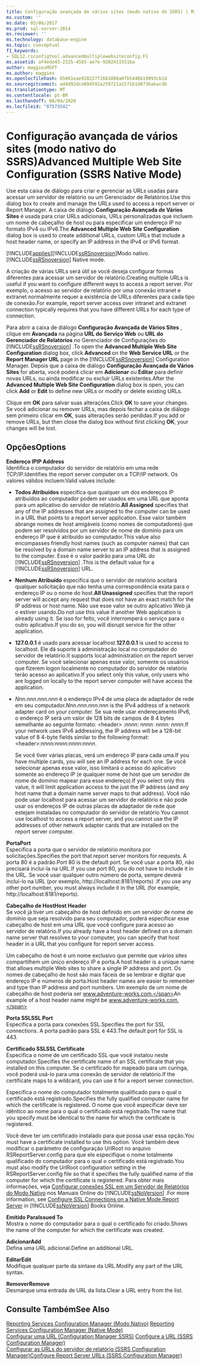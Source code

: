 ```yaml
---
title: Configuração avançada de vários sites (modo nativo do SSRS) | Microsoft Docs
ms.custom: ''
ms.date: 03/06/2017
ms.prod: sql-server-2014
ms.reviewer: ''
ms.technology: database-engine
ms.topic: conceptual
f1_keywords:
- SQL12.rsconfigtool.advancedmultiplewebsiteconfig.F1
ms.assetid: af4ede43-2225-45b5-ae7e-9202411551ba
author: maggiesMSFT
ms.author: maggies
ms.openlocfilehash: 65061eae928227f16b1088a0fb5448b19093cb1d
ms.sourcegitcommit: ad4d92dce894592a259721a1571b1d8736abacdb
ms.translationtype: MT
ms.contentlocale: pt-BR
ms.lasthandoff: 08/04/2020
ms.locfileid: "87573542"
---
```

# <a name="advanced-multiple-web-site-configuration-ssrs-native-mode"></a><span data-ttu-id="dff3c-102">Configuração avançada de vários sites (modo nativo do SSRS)</span><span class="sxs-lookup"><span data-stu-id="dff3c-102">Advanced Multiple Web Site Configuration (SSRS Native Mode)</span></span>
  <span data-ttu-id="dff3c-103">Use esta caixa de diálogo para criar e gerenciar as URLs usadas para acessar um servidor de relatório ou um Gerenciador de Relatórios.</span><span class="sxs-lookup"><span data-stu-id="dff3c-103">Use this dialog box to create and manage the URLs used to access a report server or Report Manager.</span></span> <span data-ttu-id="dff3c-104">A caixa de diálogo **Configuração Avançada de Vários Sites** é usada para criar URLs adicionais, URLs personalizadas que incluem um nome de cabeçalho de host ou para especificar um endereço IP no formato IPv4 ou IPv6.</span><span class="sxs-lookup"><span data-stu-id="dff3c-104">The **Advanced Multiple Web Site Configuration** dialog box is used to create additional URLs, custom URLs that include a host header name, or specify an IP address in the IPv4 or IPv6 format.</span></span>  
  
 [!INCLUDE[applies](../../includes/applies-md.md)]<span data-ttu-id="dff3c-105">[!INCLUDE[ssRSnoversion](../../includes/ssrsnoversion-md.md)]Modo nativo.</span><span class="sxs-lookup"><span data-stu-id="dff3c-105">[!INCLUDE[ssRSnoversion](../../includes/ssrsnoversion-md.md)] Native mode.</span></span>  
  
 <span data-ttu-id="dff3c-106">A criação de várias URLs será útil se você deseja configurar formas diferentes para acessar um servidor de relatório.</span><span class="sxs-lookup"><span data-stu-id="dff3c-106">Creating multiple URLs is useful if you want to configure different ways to access a report server.</span></span> <span data-ttu-id="dff3c-107">Por exemplo, o acesso ao servidor de relatório por uma conexão intranet e extranet normalmente requer a existência de URLs diferentes para cada tipo de conexão.</span><span class="sxs-lookup"><span data-stu-id="dff3c-107">For example, report server access over intranet and extranet connection typically requires that you have different URLs for each type of connection.</span></span>  
  
 <span data-ttu-id="dff3c-108">Para abrir a caixa de diálogo **Configuração Avançada de Vários Sites** , clique em **Avançada** na página **URL do Serviço Web** ou **URL do Gerenciador de Relatórios** no Gerenciador de Configurações do [!INCLUDE[ssRSnoversion](../../includes/ssrsnoversion-md.md)] .</span><span class="sxs-lookup"><span data-stu-id="dff3c-108">To open the **Advanced Multiple Web Site Configuration** dialog box, click **Advanced** on the **Web Service URL** or the **Report Manager URL** page in the [!INCLUDE[ssRSnoversion](../../includes/ssrsnoversion-md.md)] Configuration Manager.</span></span> <span data-ttu-id="dff3c-109">Depois que a caixa de diálogo **Configuração Avançada de Vários Sites** for aberta, você poderá clicar em **Adicionar** ou **Editar** para definir novas URLs, ou ainda modificar ou excluir URLs existentes.</span><span class="sxs-lookup"><span data-stu-id="dff3c-109">After the **Advanced Multiple Web Site Configuration** dialog box is open, you can click **Add** or **Edit** to define new URLs or modify or delete existing URLs.</span></span>  
  
 <span data-ttu-id="dff3c-110">Clique em **OK** para salvar suas alterações.</span><span class="sxs-lookup"><span data-stu-id="dff3c-110">Click **OK** to save your changes.</span></span> <span data-ttu-id="dff3c-111">Se você adicionar ou remover URLs, mas depois fechar a caixa de diálogo sem primeiro clicar em **OK**, suas alterações serão perdidas.</span><span class="sxs-lookup"><span data-stu-id="dff3c-111">If you add or remove URLs, but then close the dialog box without first clicking **OK**, your changes will be lost.</span></span>  
  
## <a name="options"></a><span data-ttu-id="dff3c-112">Opções</span><span class="sxs-lookup"><span data-stu-id="dff3c-112">Options</span></span>  
 <span data-ttu-id="dff3c-113">**Endereço IP**</span><span class="sxs-lookup"><span data-stu-id="dff3c-113">**IP Address**</span></span>  
 <span data-ttu-id="dff3c-114">Identifica o computador do servidor de relatório em uma rede TCP/IP.</span><span class="sxs-lookup"><span data-stu-id="dff3c-114">Identifies the report server computer on a TCP/IP network.</span></span> <span data-ttu-id="dff3c-115">Os valores válidos incluem:</span><span class="sxs-lookup"><span data-stu-id="dff3c-115">Valid values include:</span></span>  
  
-   <span data-ttu-id="dff3c-116">**Todos Atribuídos** especifica que qualquer um dos endereços IP atribuídos ao computador podem ser usados em uma URL que aponta para um aplicativo do servidor de relatório.</span><span class="sxs-lookup"><span data-stu-id="dff3c-116">**All Assigned** specifies that any of the IP addresses that are assigned to the computer can be used in a URL that points to a report server application.</span></span> <span data-ttu-id="dff3c-117">Esse valor também abrange nomes de host amigáveis (como nomes de computadores) que podem ser resolvidos por um servidor de nome de domínio para um endereço IP que é atribuído ao computador.</span><span class="sxs-lookup"><span data-stu-id="dff3c-117">This value also encompasses friendly host names (such as computer names) that can be resolved by a domain name server to an IP address that is assigned to the computer.</span></span> <span data-ttu-id="dff3c-118">Esse é o valor padrão para uma URL do [!INCLUDE[ssRSnoversion](../../includes/ssrsnoversion-md.md)] .</span><span class="sxs-lookup"><span data-stu-id="dff3c-118">This is the default value for a [!INCLUDE[ssRSnoversion](../../includes/ssrsnoversion-md.md)] URL.</span></span>  
  
-   <span data-ttu-id="dff3c-119">**Nenhum Atribuído** especifica que o servidor de relatório aceitará qualquer solicitação que não tenha uma correspondência exata para o endereço IP ou o nome do host.</span><span class="sxs-lookup"><span data-stu-id="dff3c-119">**All Unassigned** specifies that the report server will accept any request that does not have an exact match for the IP address or host name.</span></span> <span data-ttu-id="dff3c-120">Não use esse valor se outro aplicativo Web já o estiver usando.</span><span class="sxs-lookup"><span data-stu-id="dff3c-120">Do not use this value if another Web application is already using it.</span></span> <span data-ttu-id="dff3c-121">Se isso for feito, você interromperá o serviço para o outro aplicativo.</span><span class="sxs-lookup"><span data-stu-id="dff3c-121">If you do so, you will disrupt service for the other application.</span></span>  
  
-   <span data-ttu-id="dff3c-122">**127.0.0.1** é usado para acessar localhost.</span><span class="sxs-lookup"><span data-stu-id="dff3c-122">**127.0.0.1** is used to access to localhost.</span></span> <span data-ttu-id="dff3c-123">Ele dá suporte à administração local no computador do servidor de relatório.</span><span class="sxs-lookup"><span data-stu-id="dff3c-123">It supports local administration on the report server computer.</span></span> <span data-ttu-id="dff3c-124">Se você selecionar apenas esse valor, somente os usuários que fizerem logon localmente no computador do servidor de relatório terão acesso ao aplicativo.</span><span class="sxs-lookup"><span data-stu-id="dff3c-124">If you select only this value, only users who are logged on locally to the report server computer will have access the application.</span></span>  
  
-   <span data-ttu-id="dff3c-125">*Nnn.nnn.nnn.nnn* é o endereço IPv4 de uma placa de adaptador de rede em seu computador.</span><span class="sxs-lookup"><span data-stu-id="dff3c-125">*Nnn.nnn.nnn.nnn* is the IPv4 address of a network adapter card on your computer.</span></span> <span data-ttu-id="dff3c-126">Se sua rede usar endereçamento IPv6, o endereço IP será um valor de 128 bits de campos de 8 4 bytes semelhante ao seguinte formato: \<header> :*nnnn: nnnn: nnnn: nnnn*.</span><span class="sxs-lookup"><span data-stu-id="dff3c-126">If your network uses IPv6 addressing, the IP address will be a 128-bit value of 8 4-byte fields similar to the following format: \<header>:*nnnn:nnnn:nnnn:nnnn*.</span></span>  
  
     <span data-ttu-id="dff3c-127">Se você tiver várias placas, verá um endereço IP para cada uma.</span><span class="sxs-lookup"><span data-stu-id="dff3c-127">If you have multiple cards, you will see an IP address for each one.</span></span> <span data-ttu-id="dff3c-128">Se você selecionar apenas esse valor, isso limitará o acesso do aplicativo somente ao endereço IP (e qualquer nome de host que um servidor de nome de domínio mapear para esse endereço).</span><span class="sxs-lookup"><span data-stu-id="dff3c-128">If you select only this value, it will limit application access to the just the IP address (and any host name that a domain name server maps to that address).</span></span> <span data-ttu-id="dff3c-129">Você não pode usar localhost para acessar um servidor de relatório e não pode usar os endereços IP de outras placas de adaptador de rede que estejam instaladas no computador do servidor de relatório.</span><span class="sxs-lookup"><span data-stu-id="dff3c-129">You cannot use localhost to access a report server, and you cannot use the IP addresses of other network adapter cards that are installed on the report server computer.</span></span>  
  
 <span data-ttu-id="dff3c-130">**Porta**</span><span class="sxs-lookup"><span data-stu-id="dff3c-130">**Port**</span></span>  
 <span data-ttu-id="dff3c-131">Especifica a porta que o servidor de relatório monitora por solicitações.</span><span class="sxs-lookup"><span data-stu-id="dff3c-131">Specifies the port that report server monitors for requests.</span></span> <span data-ttu-id="dff3c-132">A porta 80 é a padrão.</span><span class="sxs-lookup"><span data-stu-id="dff3c-132">Port 80 is the default port.</span></span> <span data-ttu-id="dff3c-133">Se você usar a porta 80, não precisará incluí-la na URL.</span><span class="sxs-lookup"><span data-stu-id="dff3c-133">If you use port 80, you do not have to include it in the URL.</span></span> <span data-ttu-id="dff3c-134">Se você usar qualquer outro número de porta, sempre deverá incluí-lo na URL (por exemplo, http://localhost:8181/reports) .</span><span class="sxs-lookup"><span data-stu-id="dff3c-134">If you use any other port number, you must always include it in the URL (for example, http://localhost:8181/reports).</span></span>  
  
 <span data-ttu-id="dff3c-135">**Cabeçalho de Host**</span><span class="sxs-lookup"><span data-stu-id="dff3c-135">**Host Header**</span></span>  
 <span data-ttu-id="dff3c-136">Se você já tiver um cabeçalho de host definido em um servidor de nome de domínio que seja resolvido para seu computador, poderá especificar esse cabeçalho de host em uma URL que você configure para acesso ao servidor de relatório.</span><span class="sxs-lookup"><span data-stu-id="dff3c-136">If you already have a host header defined on a domain name server that resolves to your computer, you can specify that host header in a URL that you configure for report server access.</span></span>  
  
 <span data-ttu-id="dff3c-137">Um cabeçalho de host é um nome exclusivo que permite que vários sites compartilhem um único endereço IP e porta.</span><span class="sxs-lookup"><span data-stu-id="dff3c-137">A host header is a unique name that allows multiple Web sites to share a single IP address and port.</span></span> <span data-ttu-id="dff3c-138">Os nomes de cabeçalho de host são mais fáceis de se lembrar e digitar que endereço IP e números de porta.</span><span class="sxs-lookup"><span data-stu-id="dff3c-138">Host header names are easier to remember and type than IP address and port numbers.</span></span> <span data-ttu-id="dff3c-139">Um exemplo de um nome de cabeçalho de host poderia ser www.adventure-works.com.</span><span class="sxs-lookup"><span data-stu-id="dff3c-139">An example of a host header name might be www.adventure-works.com.</span></span>  
  
 <span data-ttu-id="dff3c-140">**Porta SSL**</span><span class="sxs-lookup"><span data-stu-id="dff3c-140">**SSL Port**</span></span>  
 <span data-ttu-id="dff3c-141">Especifica a porta para conexões SSL.</span><span class="sxs-lookup"><span data-stu-id="dff3c-141">Specifies the port for SSL connections.</span></span> <span data-ttu-id="dff3c-142">A porta padrão para SSL é 443.</span><span class="sxs-lookup"><span data-stu-id="dff3c-142">The default port for SSL is 443.</span></span>  
  
 <span data-ttu-id="dff3c-143">**Certificado SSL**</span><span class="sxs-lookup"><span data-stu-id="dff3c-143">**SSL Certificate**</span></span>  
 <span data-ttu-id="dff3c-144">Especifica o nome de um certificado SSL que você instalou neste computador.</span><span class="sxs-lookup"><span data-stu-id="dff3c-144">Specifies the certificate name of an SSL certificate that you installed on this computer.</span></span> <span data-ttu-id="dff3c-145">Se o certificado for mapeado para um curinga, você poderá usá-lo para uma conexão de servidor de relatório.</span><span class="sxs-lookup"><span data-stu-id="dff3c-145">If the certificate maps to a wildcard, you can use it for a report server connection.</span></span>  
  
 <span data-ttu-id="dff3c-146">Especifica o nome do computador totalmente qualificado para o qual o certificado está registrado.</span><span class="sxs-lookup"><span data-stu-id="dff3c-146">Specifies the fully qualified computer name for which the certificate is registered.</span></span> <span data-ttu-id="dff3c-147">O nome que você especificar deve ser idêntico ao nome para o qual o certificado está registrado.</span><span class="sxs-lookup"><span data-stu-id="dff3c-147">The name that you specify must be identical to the name for which the certificate is registered.</span></span>  
  
 <span data-ttu-id="dff3c-148">Você deve ter um certificado instalado para que possa usar essa opção.</span><span class="sxs-lookup"><span data-stu-id="dff3c-148">You must have a certificate installed to use this option.</span></span> <span data-ttu-id="dff3c-149">Você também deve modificar o parâmetro de configuração UrlRoot no arquivo RSReportServer.config para que ele especifique o nome totalmente qualificado do computador para o qual o certificado está registrado.</span><span class="sxs-lookup"><span data-stu-id="dff3c-149">You must also modify the UrlRoot configuration setting in the RSReportServer.config file so that it specifies the fully qualified name of the computer for which the certificate is registered.</span></span> <span data-ttu-id="dff3c-150">Para obter mais informações, veja [Configurar conexões SSL em um Servidor de Relatórios do Modo Nativo](../../reporting-services/security/configure-ssl-connections-on-a-native-mode-report-server.md) nos Manuais Online do [!INCLUDE[ssNoVersion](../../includes/ssnoversion-md.md)] .</span><span class="sxs-lookup"><span data-stu-id="dff3c-150">For more information, see [Configure SSL Connections on a Native Mode Report Server](../../reporting-services/security/configure-ssl-connections-on-a-native-mode-report-server.md) in [!INCLUDE[ssNoVersion](../../includes/ssnoversion-md.md)] Books Online.</span></span>  
  
 <span data-ttu-id="dff3c-151">**Emitido Para**</span><span class="sxs-lookup"><span data-stu-id="dff3c-151">**Issued To**</span></span>  
 <span data-ttu-id="dff3c-152">Mostra o nome do computador para o qual o certificado foi criado.</span><span class="sxs-lookup"><span data-stu-id="dff3c-152">Shows the name of the computer for which the certificate was created.</span></span>  
  
 <span data-ttu-id="dff3c-153">**Adicionar**</span><span class="sxs-lookup"><span data-stu-id="dff3c-153">**Add**</span></span>  
 <span data-ttu-id="dff3c-154">Defina uma URL adicional.</span><span class="sxs-lookup"><span data-stu-id="dff3c-154">Define an additional URL.</span></span>  
  
 <span data-ttu-id="dff3c-155">**Editar**</span><span class="sxs-lookup"><span data-stu-id="dff3c-155">**Edit**</span></span>  
 <span data-ttu-id="dff3c-156">Modifique qualquer parte da sintaxe da URL.</span><span class="sxs-lookup"><span data-stu-id="dff3c-156">Modify any part of the URL syntax.</span></span>  
  
 <span data-ttu-id="dff3c-157">**Remover**</span><span class="sxs-lookup"><span data-stu-id="dff3c-157">**Remove**</span></span>  
 <span data-ttu-id="dff3c-158">Desmarque uma entrada de URL da lista.</span><span class="sxs-lookup"><span data-stu-id="dff3c-158">Clear a URL entry from the list.</span></span>  
  
## <a name="see-also"></a><span data-ttu-id="dff3c-159">Consulte Também</span><span class="sxs-lookup"><span data-stu-id="dff3c-159">See Also</span></span>  
 <span data-ttu-id="dff3c-160">[Reporting Services Configuration Manager &#40;Modo Nativo&#41;](../../../2014/sql-server/install/reporting-services-configuration-manager-native-mode.md) </span><span class="sxs-lookup"><span data-stu-id="dff3c-160">[Reporting Services Configuration Manager &#40;Native Mode&#41;](../../../2014/sql-server/install/reporting-services-configuration-manager-native-mode.md) </span></span>  
 <span data-ttu-id="dff3c-161">[Configurar uma URL &#40;Configuration Manager SSRS&#41;](../../reporting-services/install-windows/configure-a-url-ssrs-configuration-manager.md) </span><span class="sxs-lookup"><span data-stu-id="dff3c-161">[Configure a URL  &#40;SSRS Configuration Manager&#41;](../../reporting-services/install-windows/configure-a-url-ssrs-configuration-manager.md) </span></span>  
 [<span data-ttu-id="dff3c-162">Configurar as URLs do servidor de relatório &#40;SSRS Configuration Manager&#41;</span><span class="sxs-lookup"><span data-stu-id="dff3c-162">Configure Report Server URLs  &#40;SSRS Configuration Manager&#41;</span></span>](../../reporting-services/install-windows/configure-report-server-urls-ssrs-configuration-manager.md)  
  
  
